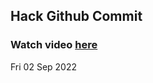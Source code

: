 
 ## Hack Github Commit 
 ### Watch video <a href="https://www.youtube.com">here</a> 
 Fri 02 Sep 2022 
